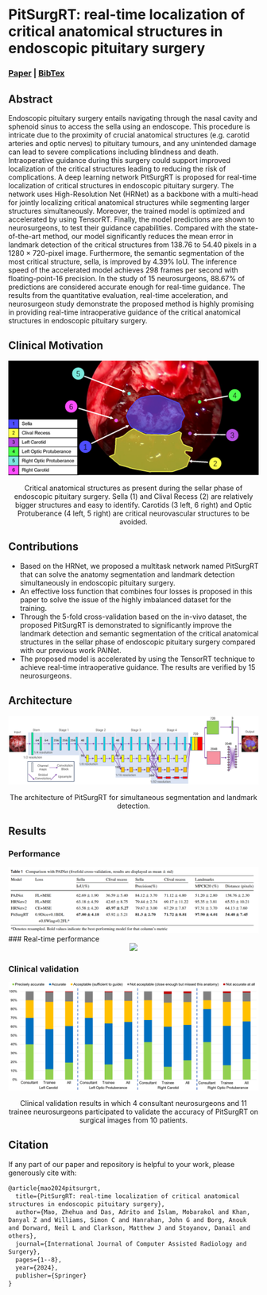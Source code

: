 # PitSurgRT: real-time localization of critical anatomical structures in endoscopic pituitary surgery
### [Paper](https://doi.org/10.1007/s11548-024-03094-2) | [BibTex](#citation)

## Abstract

Endoscopic pituitary surgery entails navigating through the nasal cavity and sphenoid sinus to access the sella using an endoscope. This procedure is intricate due to the proximity of crucial anatomical structures (e.g. carotid arteries and optic nerves) to pituitary tumours, and any unintended damage can lead to severe complications including blindness and death. Intraoperative guidance during this surgery could support improved localization of the critical structures leading to reducing the risk of complications. A deep learning network PitSurgRT is proposed for real-time localization of critical structures in endoscopic pituitary surgery. The network uses High-Resolution Net (HRNet) as a backbone with a multi-head for jointly localizing critical anatomical structures while segmenting larger structures simultaneously. Moreover, the trained model is optimized and accelerated by using TensorRT. Finally, the model predictions are shown to neurosurgeons, to test their guidance capabilities. Compared with the state-of-the-art method, our model significantly reduces the mean error in landmark detection of the critical structures from 138.76 to 54.40 pixels in a 1280 $\times$ 720-pixel image. Furthermore, the semantic segmentation of the most critical structure, sella, is improved by 4.39\% IoU. The inference speed of the accelerated model achieves 298 frames per second with floating-point-16 precision. In the study of 15 neurosurgeons, 88.67\% of predictions are considered accurate enough for real-time guidance. The results from the quantitative evaluation, real-time acceleration, and neurosurgeon study demonstrate the proposed method is highly promising in providing real-time intraoperative guidance of the critical anatomical structures in endoscopic pituitary surgery.

## Clinical Motivation
<div align="center">
  <img src="./docs/Clinical Motivation.png" width="600">
  <p> Critical anatomical structures as present during the sellar phase of endoscopic pituitary surgery. Sella (1) and Clival Recess (2) are relatively bigger structures and easy to identify. Carotids (3 left, 6 right) and Optic Protuberance (4 left, 5 right) are critical neurovascular structures to be avoided.</p>
</div>

## Contributions
* Based on the HRNet, we proposed a multitask network named PitSurgRT that can solve the anatomy segmentation and landmark detection simultaneously in endoscopic pituitary surgery.
* An effective loss function that combines four losses is proposed in this paper to solve the issue of the highly imbalanced dataset for the training.
* Through the 5-fold cross-validation based on the in-vivo dataset, the proposed PitSurgRT is demonstrated to significantly improve the landmark detection and semantic segmentation of the critical anatomical structures in the sellar phase of endoscopic pituitary surgery compared with our previous work PAINet.
* The proposed model is accelerated by using the TensorRT technique to achieve real-time intraoperative guidance. The results are verified by 15 neurosurgeons.

## Architecture
<div align="center">
  <img src="./docs/PitSurgRT.png">
  <p>The architecture of PitSurgRT for simultaneous segmentation and landmark detection.</p>
</div>

## Results
### Performance
<div align="center">
  <img src="./docs/Table1.png">
</div>
### Real-time performance
<div align="center">
  <img src="./docs/Table2.png">
</div>

### Clinical validation
<div align="center">
  <img src="./docs/Clinical validation.png">
  <p>Clinical validation results in which 4 consultant neurosurgeons and 11 trainee neurosurgeons participated to validate the accuracy of PitSurgRT on surgical images from 10 patients.</p>
</div>

<!-- ---------------------------------------------- -->
## Citation
If any part of our paper and repository is helpful to your work, please generously cite with:
```
@article{mao2024pitsurgrt,
  title={PitSurgRT: real-time localization of critical anatomical structures in endoscopic pituitary surgery},
  author={Mao, Zhehua and Das, Adrito and Islam, Mobarakol and Khan, Danyal Z and Williams, Simon C and Hanrahan, John G and Borg, Anouk and Dorward, Neil L and Clarkson, Matthew J and Stoyanov, Danail and others},
  journal={International Journal of Computer Assisted Radiology and Surgery},
  pages={1--8},
  year={2024},
  publisher={Springer}
}
```
